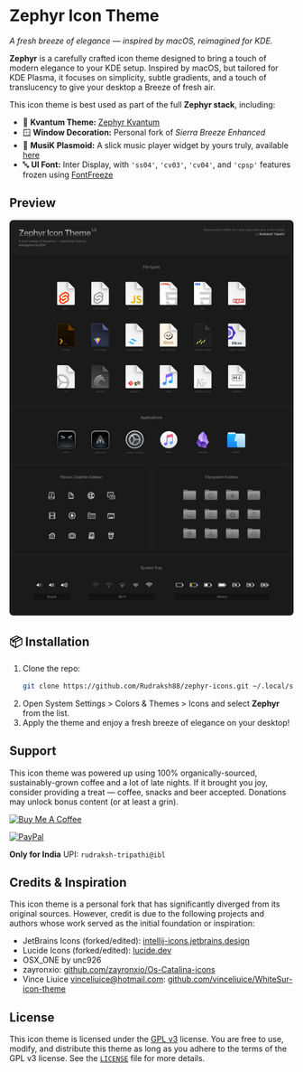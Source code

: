 # Zephyr Icon Theme

*A fresh breeze of elegance — inspired by macOS, reimagined for KDE.*


**Zephyr** is a carefully crafted icon theme designed to bring a touch of modern elegance to your KDE setup. Inspired by macOS, but tailored for KDE Plasma, it focuses on simplicity, subtle gradients, and a touch of translucency to give your desktop a Breeze of fresh air.

This icon theme is best used as part of the full **Zephyr stack**, including:

- 🎨 **Kvantum Theme:** [Zephyr Kvantum](https://github.com/Rudraksh88/zephyr-kvantum)
- 🪟 **Window Decoration:** Personal fork of *Sierra Breeze Enhanced*
- 🎵 **MusiK Plasmoid:** A slick music player widget by yours truly, available [here](https://github.com/Rudraksh88/musik-plasmoid)
- 🔤 **UI Font:** Inter Display, with `'ss04'`, `'cv03'`, `'cv04'`, and `'cpsp'` features frozen using [FontFreeze](https://mutsuntsai.github.io/fontfreeze/)


## Preview

![Zephyr Icon Preview](./Preview.png)

## 📦 Installation
1. Clone the repo:
   ```bash
   git clone https://github.com/Rudraksh88/zephyr-icons.git ~/.local/share/icons/Zephyr
   ```
2. Open System Settings > Colors & Themes > Icons and select **Zephyr** from the list.
3. Apply the theme and enjoy a fresh breeze of elegance on your desktop!

## Support
This icon theme was powered up using 100% organically-sourced, sustainably-grown coffee and a lot of late nights. If it brought you joy, consider providing a treat — coffee, snacks  and beer accepted. Donations may unlock bonus content (or at least a grin).

[![Buy Me A Coffee](https://img.shields.io/badge/Buy%20Me%20A%20Coffee-Donate-orange.svg?style=flat&logo=buy-me-a-coffee)](https://www.buymeacoffee.com/rudraksh.tripathi)

[![PayPal](https://img.shields.io/badge/PayPal-Donate-blue.svg?style=flat&logo=paypal)](https://www.paypal.me/rudrakshtripathi)

**Only for India** UPI: `rudraksh-tripathi@ibl`

## Credits & Inspiration
This icon theme is a personal fork that has significantly diverged from its original sources. However, credit is due to the following projects and authors whose work served as the initial foundation or inspiration:

- JetBrains Icons (forked/edited): [intellij-icons.jetbrains.design](https://intellij-icons.jetbrains.design/)
- Lucide Icons (forked/edited): [lucide.dev](https://lucide.dev/)
- OSX_ONE by unc926
- zayronxio: [github.com/zayronxio/Os-Catalina-icons](https://github.com/zayronxio/Os-Catalina-icons)
- Vince Liuice <vinceliuice@hotmail.com>: [github.com/vinceliuice/WhiteSur-icon-theme](https://github.com/vinceliuice/WhiteSur-icon-theme)

## License
This icon theme is licensed under the [GPL v3](https://www.gnu.org/licenses/gpl-3.0.en.html) license. You are free to use, modify, and distribute this theme as long as you adhere to the terms of the GPL v3 license. See the [`LICENSE`](LICENSE) file for more details.
